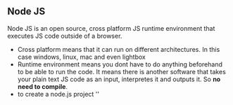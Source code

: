 ## Node JS

Node JS is an open source, cross platform JS runtime environment that executes JS code outside of a browser.
- Cross platform means that it can run on different architectures. In this case windows, linux, mac and even lightbox 
- Runtime environment means you dont have to do anything beforehand to be able to run the code. It means there is another software that takes your  plain text JS code as an input, interpretes it and outputs it. So **no need to compile**.
- to create a node.js project '' 